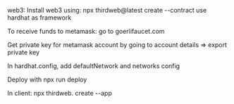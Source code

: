 web3:
Install web3 using:
npx thirdweb@latest create --contract
use hardhat as framework

To receive funds to metamask:
go to goerlifaucet.com

Get private key for metamask account by going to account details => export private key

In hardhat.config, add defaultNetwork and networks config

Deploy with npx run deploy

In client:
npx thirdweb. create --app
